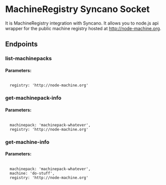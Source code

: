 # MachineRegistry Syncano Socket

It is MachineRegistry integration with Syncano. It allows you to node.js api wrapper for the public machine registry hosted at http://node-machine.org.

## Endpoints

### list-machinepacks

#### Parameters:
```

  registry: 'http://node-machine.org'
```


### get-machinepack-info

#### Parameters:
```

  machinepack: 'machinepack-whatever',
  registry: 'http://node-machine.org'
```


### get-machine-info

#### Parameters:
```

  machinepack: 'machinepack-whatever',
  machine: 'do-stuff',
  registry: 'http://node-machine.org'
```

